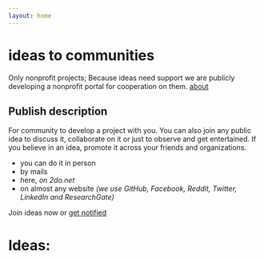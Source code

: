 ```yaml
---
layout: home
---
```


# ideas to communities
Only nonprofit projects;
Because ideas need support we are publicly developing a nonprofit portal for cooperation on them. [about](/about)

## Publish description
For community to develop a project with you. You can also join any public idea to discuss it, collaborate on it or just to observe and get entertained. If you believe in an idea, promote it across your friends and organizations.
 * you can do it in person
 * by mails
 * here, *on 2do.net* 
 * on almost any website *(we use GitHub, Facebook, Reddit, Twitter, LinkedIn and ResearchGate)*

Join ideas now or [get notified](www.2do.net)

# Ideas:

